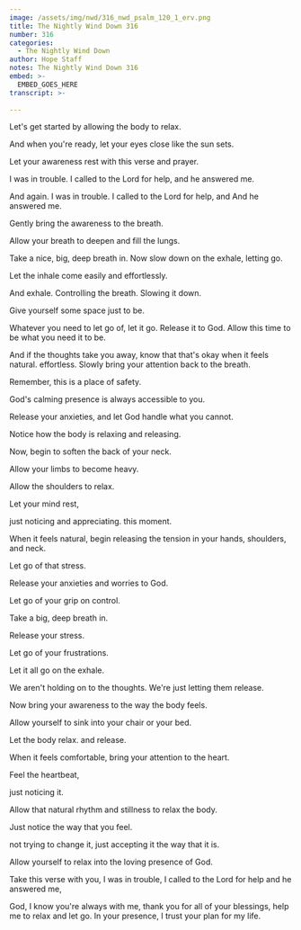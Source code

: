 ```yaml
---
image: /assets/img/nwd/316_nwd_psalm_120_1_erv.png
title: The Nightly Wind Down 316
number: 316
categories:
  - The Nightly Wind Down
author: Hope Staff
notes: The Nightly Wind Down 316
embed: >-
  EMBED_GOES_HERE
transcript: >-
  
---
```

Let's get started by allowing the body to relax.

And when you're ready, let your eyes close like the sun sets.

Let your awareness rest with this verse and prayer.

I was in trouble. I called to the Lord for help, and he answered me.

And again. I was in trouble. I called to the Lord for help, and And he answered me.

Gently bring the awareness to the breath.

Allow your breath to deepen and fill the lungs.

Take a nice, big, deep breath in. Now slow down on the exhale, letting go.

Let the inhale come easily and effortlessly.

And exhale. Controlling the breath. Slowing it down.

Give yourself some space just to be.

Whatever you need to let go of, let it go. Release it to God. Allow this time to be what you need it to be.

And if the thoughts take you away, know that that's okay when it feels natural. effortless. Slowly bring your attention back to the breath.

Remember, this is a place of safety.

God's calming presence is always accessible to you.

Release your anxieties, and let God handle what you cannot.

Notice how the body is relaxing and releasing.

Now, begin to soften the back of your neck.

Allow your limbs to become heavy.

Allow the shoulders to relax.

Let your mind rest,

just noticing and appreciating. this moment.

When it feels natural, begin releasing the tension in your hands, shoulders, and neck.

Let go of that stress.

Release your anxieties and worries to God.

Let go of your grip on control.

Take a big, deep breath in.

Release your stress.

Let go of your frustrations.

Let it all go on the exhale.

We aren't holding on to the thoughts. We're just letting them release.

Now bring your awareness to the way the body feels.

Allow yourself to sink into your chair or your bed.

Let the body relax. and release.

When it feels comfortable, bring your attention to the heart.

Feel the heartbeat,

just noticing it.

Allow that natural rhythm and stillness to relax the body.

Just notice the way that you feel.

not trying to change it, just accepting it the way that it is.

Allow yourself to relax into the loving presence of God.

Take this verse with you, I was in trouble, I called to the Lord for help and he answered me,

God, I know you're always with me, thank you for all of your blessings, help me to relax and let go. In your presence, I trust your plan for my life.

